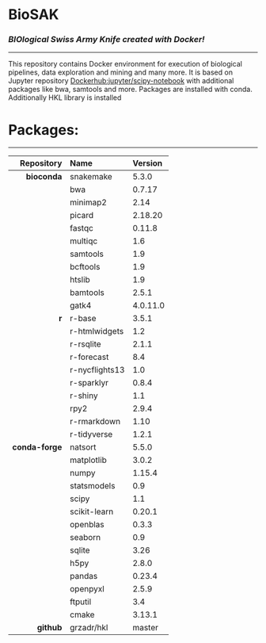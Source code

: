 # BioSAK
### _BIOlogical Swiss Army Knife created with Docker!_
---

This repository contains Docker environment for execution of biological
pipelines, data exploration and mining and many more. It is based on Jupyter
repository [Dockerhub:jupyter/scipy-notebook](https://hub.docker.com/r/jupyter/scipy-notebook/)
with additional packages like bwa, samtools and more. Packages are installed with conda.
Additionally HKL library is installed

# Packages:
---
| Repository      |      Name        | Version          |
|----------------:|:-----------------|:-----------------|
| **bioconda**    | snakemake        | 5.3.0            |
|                 | bwa              | 0.7.17           |
|                 | minimap2         | 2.14             |
|                 | picard           | 2.18.20          |
|                 | fastqc           | 0.11.8           |
|                 | multiqc          | 1.6              |
|                 | samtools         | 1.9              |
|                 | bcftools         | 1.9              |
|                 | htslib           | 1.9              |
|                 | bamtools         | 2.5.1            |
|                 | gatk4            | 4.0.11.0         |
|  **r**          | r-base           | 3.5.1            |
|                 | r-htmlwidgets    | 1.2              |
|                 | r-rsqlite        | 2.1.1            |
|                 | r-forecast       | 8.4              |
|                 | r-nycflights13   | 1.0              |
|                 | r-sparklyr       | 0.8.4            |
|                 | r-shiny          | 1.1              |
|                 | rpy2             | 2.9.4            |
|                 | r-rmarkdown      | 1.10             |
|                 | r-tidyverse      | 1.2.1            |
| **conda-forge** | natsort          | 5.5.0            |
|                 | matplotlib       | 3.0.2            |
|                 | numpy            | 1.15.4           |
|                 | statsmodels      | 0.9              |
|                 | scipy            | 1.1              |
|                 | scikit-learn     | 0.20.1           |
|                 | openblas         | 0.3.3            |
|                 | seaborn          | 0.9              |
|                 | sqlite           | 3.26             |
|                 | h5py             | 2.8.0            |
|                 | pandas           | 0.23.4           |
|                 | openpyxl         | 2.5.9            |
|                 | ftputil          | 3.4              |
|                 | cmake            | 3.13.1           |
| **github**      | grzadr/hkl       | master           |
